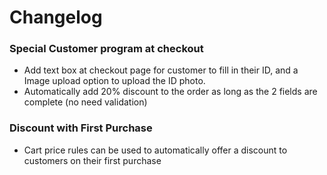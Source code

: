 # Changelog

### Special Customer program at checkout
- Add text box at checkout page for customer to fill in their ID, and a Image upload option to upload the ID photo.
- Automatically add 20% discount to the order as long as the 2 fields are complete (no need validation)
### Discount with First Purchase
- Cart price rules can be used to automatically offer a discount to customers on their first purchase
